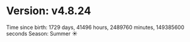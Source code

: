 # Version: v4.8.24
Time since birth: 1729 days, 41496 hours, 2489760 minutes, 149385600 seconds
Season: Summer ☀️
